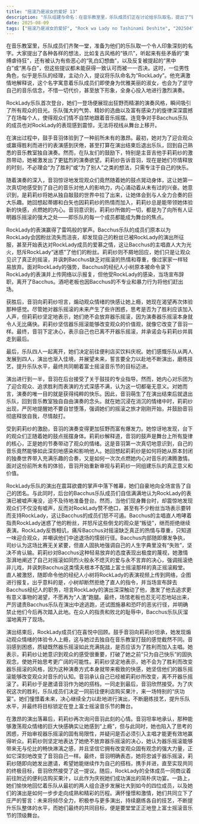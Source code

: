 ```yaml
---
title: "摇滚乃是淑女的爱好 13"
description: "乐队组建与命名：在音乐教室里，乐队成员们正在讨论给乐队取名，提出了“铁爪”、“束缚虐待狂”、“乳白幻想曲”等各种名字，但都被一一否决。接着，一名男性角色（似乎是乐队经理）提议将乐队命名为“Rock Lady”，并富有感染力地解释说，这个名字象征着乐队成员们即使身为美丽的淑女，也会不惜形象、拼尽全力地演奏，只为贯彻自己的信念。Rock Lady的首次演出：Rock Lady乐队正式登台，她们以狂野而精湛的演奏风格瞬间吸引了所有观众的目光。观众们被乐队强大的气势、精妙的选曲和富有感染力的旋律所震撼，不由自主地跟着音乐晃动身体。甚至连竞争对手Bacchus乐队的成员也对Rock Lady的表现感到震惊，无法移开视线。音羽在演奏中感受到了一种前所未有的激昂，认为她们的表演可以更加猛烈。音羽的内心挣扎与转折：演出过程中，音羽在后台收到关于其鼓技的专业指导。然而，她内心对当前迎合观众、追求胜利的表演方式感到极度不满，认为这毫无意义，因为对她来说，只有快乐才是重要的。音羽因此萌生了在演出结束后就退出乐队，回到音乐教室一个人自由演奏的想法。但在莉莉纱的激励下，音羽被提醒她们的时间才刚开始，并被鼓励尽情释放自我。在接下来的演奏中，音羽的鼓声变得更加狂野，她感受到观众随着她的节奏摆动，莉莉纱解释说她是旋律核心，是她的鼓声带动了观众，这让音羽第一次意识到自己的音乐能影响他人。音羽回想起莉莉纱将她从独奏世界带入合奏的乐趣，并不断激发她内心沸腾的激情，她开始重新思考与莉莉纱一同组建乐队的意义。演出结果与Bacchus的败落：Rock Lady的演出在观众的雷鸣般掌声中圆满结束，她们自信地宣告了乐队的名字。后台的Bacchus乐队成员们原本以为Rock Lady的演出已被嘘声淹没，但当他们登台时，却发现观众都在热烈称赞Rock Lady，甚至有许多粉丝宣布要转而追随Rock Lady，这让Bacchus的成员们愤怒不已。Bacchus的直人怒斥Rock Lady迷惑了他们的粉丝，并因粉丝倒戈而拒绝继续表演，称这些观众是“叛徒”。Rock Lady反驳Bacchus对摇滚缺乏热情和尊重，只知道迎合观众，并嘲讽他们中途逃跑的丢脸行径。Bacchus的成员们陷入内讧，司纱认为这场比赛无关紧要，而直人则坚持不能输。莉莉纱对Bacchus这种轻言放弃的态度感到不屑，她表达了自己对摇滚的炽热激情和永不放弃的决心，强调摇滚并非儿戏，并嘲讽Bacchus没有资格登上真正的摇滚舞台，如富士摇滚。直人一气之下，指示手下小树将Rock Lady的表演视频上传到网上，意图进行报复。然而，小树拒绝了直人的命令，宣布辞去Bacchus经纪人一职，表示Rock Lady的演出让她深受触动，渴望去做更有意义的事情。最终，场馆老板也斥责了Bacchus成员的恶劣行为，并禁止他们再踏入场馆。Bacchus乐队在众人的指责和败北的耻辱中离开了现场。乐队的未来与共同目标：演出结束后，莉莉纱再次询问音羽的感受。音羽坦诚，煽动观众情绪的快感确实让她“上瘾”，但她也因此产生了疑惑，开始思考器乐摇滚的局限性以及是否需要加入主唱才能更好地取胜。莉莉纱坚定地表示，她不会放弃器乐摇滚，因为它能带来巨大的痛快感，而且她相信器乐摇滚拥有改变观众价值观的力量，就像它改变了音羽一样。音羽最终明确表示自己对器乐摇滚的忠诚，莉莉纱便邀请她继续作为自己的搭档，一同走到最后，音羽欣然接受。随后，Rock Lady的成员们一同商议着去便利店买果汁庆祝，回忆着乐队从最初的两人发展到现在的四人，以及演出渐入佳境的过程。她们共同立下誓言，未来将全力以赴地参加更多的演出，不断磨练技艺，提升乐队水平，最终的目标是登上富士摇滚的舞台。"
date: 2025-08-09
tags: ["摇滚乃是淑女的爱好", "Rock wa Lady no Tashinami Deshite", "202504"]
---
```


在音乐教室里，乐队成员们齐聚一堂，准备为他们的乐队取一个令人印象深刻的名字。大家提出了各种各样的想法，比如复古风格的“铁爪”，听起来有些矛盾的“束缚虐待狂”，还有被认为有些恶心的“乳白幻想曲”，以及反复被提起的“黑中白”或“黑与白”，但这些提议都未能获得一致认可而被一一否决。这时，一位男性角色，似乎是乐队的经理，主动介入，提议将乐队命名为“RockLady”。他充满激情地解释说，这个名字寓意着乐队成员们即使身为优雅美丽的淑女，也会为了坚守自己的音乐信念，不惜一切代价，甚至放下形象，全身心投入地进行激烈演奏。

RockLady乐队首次登台，她们一登场便展现出狂野而精湛的演奏风格，瞬间吸引了所有观众的目光。乐队强大的气势、精妙的选曲以及富有感染力的旋律深深震撼了在场每个人，使得观众们情不自禁地跟着音乐摇摆。连竞争对手Bacchus乐队的成员也对RockLady的表现感到震惊，无法将视线从舞台上移开。

在演出过程中，鼓手音羽体验到了一种前所未有的激昂。最初，她对为了迎合观众或赢得胜利而进行的表演感到厌倦，甚至打算在演出结束后退出乐队，回到自己熟悉的音乐教室独自演奏。然而，在队友们的鼓励下，特别是主音吉他手莉莉纱的激昂带动，她被激发出了更猛烈的演奏欲望。莉莉纱告诉音羽，现在是她们尽情释放的时刻，不必理会“为了胜利”或“为了别人”之类的想法，只需专注于自己的快乐。

随着演奏的深入，音羽惊讶地发现观众们竟然随着她的鼓点晃动身体，这让她第一次真切地感受到了自己的音乐对他人的影响力，内心涌动着从未有过的兴奋。她意识到，是莉莉纱将她从独自敲鼓的世界中拉了出来，让她体会到与人全力合奏的巨大乐趣。她回想起蒂娜和白矢也因莉莉纱的热情而加入，莉莉纱总是能带领她体验新的快感，点燃她的内心。音羽意识到，莉莉纱所做的一切，都是为了向所有人证明器乐摇滚的强大之处——即乐队的每一个成员都能成为舞台的焦点。

RockLady的表演赢得了雷鸣般的掌声。Bacchus乐队的成员们原本以为RockLady会因粉丝流失而沮丧，却发现自己的粉丝已被RockLady的演出所征服，甚至开始表达对RockLady成员的爱慕之情，这让Bacchus的主唱直人大为光火，怒斥RockLady“迷惑”了他们的粉丝。莉莉纱则不屑地回应，她们只是让观众见识了真正的摇滚，并讽刺Bacchus缺乏对摇滚的热情和尊重，像过家家一样轻易放弃。面对RockLady的强势，Bacchus的经纪人小树原本被命令录下RockLady的表演并上传网络以示报复，但他受RockLady的感染，当场宣布辞职，离开了Bacchus。酒吧老板也因Bacchus的不专业和暴力行为将他们赶出场。

获胜后，音羽向莉莉纱坦言，煽动观众情绪的快感让她上瘾，她现在渴望再次体验那种感觉。尽管她对器乐摇滚的未来产生了些许困惑，思考是否为了胜利应该加入人声，但莉莉纱坚定地表示，她们绝不会放弃器乐摇滚，因为演奏器乐摇滚本身就令人无比痛快。莉莉纱坚信器乐摇滚能够改变观众的价值观，就像它改变了音羽一样。最终，音羽下定决心，表示自己也已离不开器乐摇滚，并承诺会与莉莉纱并肩走到最后。

最后，乐队四人一起离开，她们决定前往便利店买饮料庆祝。她们感慨乐队从两人发展到四人，演出也渐入佳境，并展望未来，誓言要全力以赴地不断演出，磨练技艺，提升乐队水平，最终共同朝着富士摇滚音乐节的目标迈进。

演出进行到一半，音羽在后台接受了关于鼓技的专业指导。然而，她内心对乐团为了迎合观众、追求胜利而表演的方式深感不满，认为这一切都毫无意义。对她而言，演奏的唯一目的就是获得纯粹的快乐。因此，音羽萌生了在演出结束后就退出乐队，回到音乐教室独自自由演奏的念头。就在她沉浸在消沉的情绪中时，莉莉纱出现，严厉地提醒她不要自甘堕落，强调她们的摇滚之旅才刚刚开始，并鼓励音羽彻底释放自我，尽情敲打。

受到莉莉纱的激励，音羽的演奏变得更加狂野而富有爆发力。她惊讶地发现，台下的观众们正随着她的鼓点摇摆身体。莉莉纱解释道，音羽的鼓声是舞台上所有旋律的核心，正是她的节奏带动了观众的情绪。这是音羽第一次真切地意识到，自己的音乐竟然能够如此深刻地感染和影响他人。她回想起莉莉纱是如何将她从原本封闭的独奏世界带入充满乐趣的合奏，又是如何一次次点燃她内心对音乐的沸腾激情。面对这份前所未有的体验，音羽开始重新审视与莉莉纱一同组建乐队的真正意义和价值。

RockLady乐队的演出在震耳欲聋的掌声中落下帷幕，她们自豪地向全场宣告了自己的团名。与此同时，后台的Bacchus乐队成员们自信满满地认为RockLady的表演已被嘘声淹没，迫不及待地准备登台。然而，当他们现身舞台时，却震惊地发现观众们不仅没有嘘声，反而对RockLady赞不绝口，甚至有不少粉丝当场表示要转而支持RockLady，这让Bacchus的成员们怒不可遏。Bacchus的主唱直人咆哮着指责RockLady迷惑了他的粉丝，并怒斥这些倒戈的观众是“叛徒”，继而拒绝继续表演。RockLady反唇相讥，痛斥Bacchus对摇滚缺乏真正的热情与尊重，只知道一味迎合观众，并嘲讽他们中途退场的懦弱行径。Bacchus内部随即爆发争执，司纱认为这场比赛无关紧要，但直人固执地强调自己的人生字典里没有“失败”，坚决不肯认输。莉莉纱对Bacchus这种轻易放弃的态度表现出极度的蔑视，她激情澎湃地阐述了自己对摇滚如同烈火般永不熄灭的爱与永不言弃的决心，强调摇滚绝非儿戏，并讽刺Bacchus这类懦夫根本不配踏上富士摇滚那样的真正摇滚殿堂。直人被激怒，随即命令他的经纪人小树将RockLady的表演视频上传到网络，企图进行报复。出乎意料的是，小树却断然拒绝了直人的指令，并当场宣布辞去Bacchus经纪人的职务，坦言RockLady的演出深深触动了他，激发了他去追求更有意义事物的渴望，不愿再为“人渣”跑腿。最终，场馆老板也忍无可忍地站出来，严厉谴责Bacchus乐队在演出中途逃跑，还试图施暴和恐吓的恶劣行径，并明确禁止他们今后再次踏入此地。在众人的指责和败北的耻辱中，Bacchus乐队灰溜溜地离开了现场。

演出结束后，RockLady成员们在喜悦中回顾。鼓手音羽向莉莉纱坦承，她发现煽动观众情绪的体验令人上瘾，这与她过去独自在音乐教室打鼓的感觉截然不同。音羽感到困惑，质疑既然器乐摇滚如此充满挑战，是否应该为了胜利而加入主唱。她表示，莉莉纱让她意识到观众的感受很重要，打破了她之前“只为自己快乐”的固执观念，使她开始思考更广阔的可能性。莉莉纱坚定地表示，她不会为了胜利而改变器乐摇滚的风格，因为这种演奏方式本身就带来极致的快感，她坚信他们的器乐摇滚能够改变观众对音乐的认知。音羽承认自己已经被莉莉纱所改变，离不开器乐摇滚了。莉莉纱于是邀请音羽作为她的搭档，一同走到最后，音羽欣然接受。为了庆祝这次的胜利，乐队成员们决定一同前往便利店购买果汁，来一场特别的“庆功宴”。她们憧憬着未来，决心继续全力以赴地进行演出，不断磨练技艺，提升乐队水平，并最终将目标锁定在登上富士摇滚音乐节的舞台。

在激昂的演出落幕后，莉莉纱再次询问音羽此刻的心情。音羽坦率地承认，那种能够激荡观众情绪的巨大快感确实让她感到“上瘾”，但与此同时，她也陷入了思考的困惑，开始审视器乐摇滚的固有局限性，并疑问是否必须引入主唱才能更有效地赢得听众。莉莉纱则坚定地表达了她绝不放弃器乐摇滚的决心，她认为器乐摇滚能够带来无与伦比的畅快淋漓之感，并且坚信它拥有改变观众固有观念的强大力量，正如它深刻地改变了音羽自己一样。最终，音羽明确表态，她将忠诚于器乐摇滚，莉莉纱随即向她发出邀请，希望她能继续作为自己的搭档，携手并进，直至实现共同的终极目标，音羽欣然接受了这一提议。随后，RockLady的全体成员一同商议着前往附近的便利店购买果汁，以此作为庆祝她们成功演出的简朴庆功宴。一路上，她们愉快地回忆着乐队从最初的两人组合逐步发展壮大到如今的四位成员，以及她们的演出是如何一步步走向成熟和精彩的历程。满怀憧憬和激情，她们共同立下了庄严的誓言：未来将倾尽全力，积极参与更多演出，持续磨练各自的技艺，不断提升乐队整体的水平，而她们最终的共同目标，便是要堂堂正正地登上富士摇滚音乐节的顶级舞台。